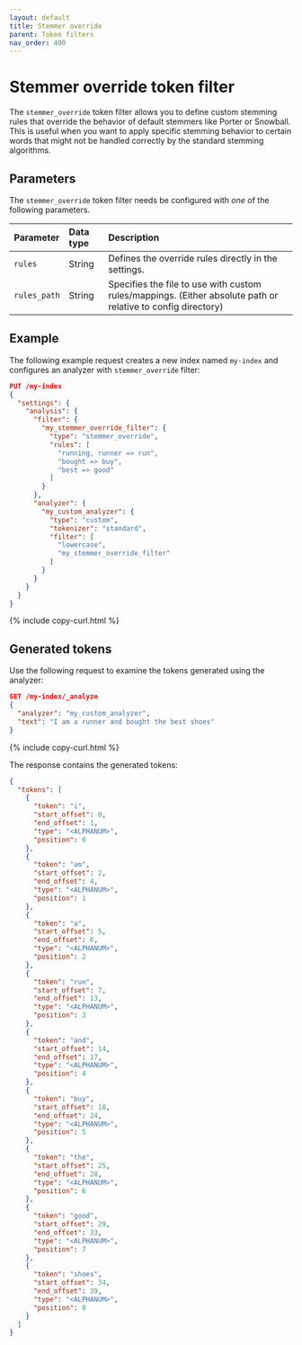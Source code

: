 ```yaml
---
layout: default
title: Stemmer override
parent: Token filters
nav_order: 400
---
```


# Stemmer override token filter

The `stemmer_override` token filter allows you to define custom stemming rules that override the behavior of default stemmers like Porter or Snowball. This is useful when you want to apply specific stemming behavior to certain words that might not be handled correctly by the standard stemming algorithms.

## Parameters

The `stemmer_override` token filter needs be configured with *one* of the following parameters.

Parameter | Data type | Description
:--- | :--- | :--- 
`rules` | String | Defines the override rules directly in the settings.
`rules_path` | String | Specifies the file to use with custom rules/mappings. (Either absolute path or relative to config directory)

## Example

The following example request creates a new index named `my-index` and configures an analyzer with `stemmer_override` filter:

```json
PUT /my-index
{
  "settings": {
    "analysis": {
      "filter": {
        "my_stemmer_override_filter": {
          "type": "stemmer_override",
          "rules": [
            "running, runner => run",
            "bought => buy",
            "best => good"
          ]
        }
      },
      "analyzer": {
        "my_custom_analyzer": {
          "type": "custom",
          "tokenizer": "standard",
          "filter": [
            "lowercase",
            "my_stemmer_override_filter"
          ]
        }
      }
    }
  }
}
```
{% include copy-curl.html %}

## Generated tokens

Use the following request to examine the tokens generated using the analyzer:

```json
GET /my-index/_analyze
{
  "analyzer": "my_custom_analyzer",
  "text": "I am a runner and bought the best shoes"
}
```
{% include copy-curl.html %}

The response contains the generated tokens:

```json
{
  "tokens": [
    {
      "token": "i",
      "start_offset": 0,
      "end_offset": 1,
      "type": "<ALPHANUM>",
      "position": 0
    },
    {
      "token": "am",
      "start_offset": 2,
      "end_offset": 4,
      "type": "<ALPHANUM>",
      "position": 1
    },
    {
      "token": "a",
      "start_offset": 5,
      "end_offset": 6,
      "type": "<ALPHANUM>",
      "position": 2
    },
    {
      "token": "run",
      "start_offset": 7,
      "end_offset": 13,
      "type": "<ALPHANUM>",
      "position": 3
    },
    {
      "token": "and",
      "start_offset": 14,
      "end_offset": 17,
      "type": "<ALPHANUM>",
      "position": 4
    },
    {
      "token": "buy",
      "start_offset": 18,
      "end_offset": 24,
      "type": "<ALPHANUM>",
      "position": 5
    },
    {
      "token": "the",
      "start_offset": 25,
      "end_offset": 28,
      "type": "<ALPHANUM>",
      "position": 6
    },
    {
      "token": "good",
      "start_offset": 29,
      "end_offset": 33,
      "type": "<ALPHANUM>",
      "position": 7
    },
    {
      "token": "shoes",
      "start_offset": 34,
      "end_offset": 39,
      "type": "<ALPHANUM>",
      "position": 8
    }
  ]
}
```